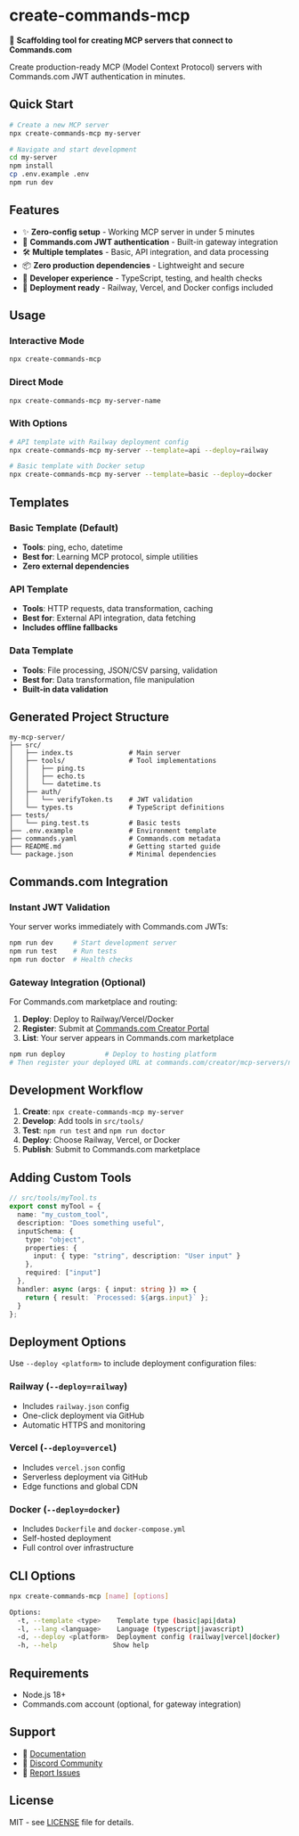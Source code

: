 # create-commands-mcp

🚀 **Scaffolding tool for creating MCP servers that connect to Commands.com**

Create production-ready MCP (Model Context Protocol) servers with Commands.com JWT authentication in minutes.

## Quick Start

```bash
# Create a new MCP server
npx create-commands-mcp my-server

# Navigate and start development
cd my-server
npm install
cp .env.example .env
npm run dev
```

## Features

- ✨ **Zero-config setup** - Working MCP server in under 5 minutes
- 🔐 **Commands.com JWT authentication** - Built-in gateway integration
- 🛠️ **Multiple templates** - Basic, API integration, and data processing
- 📦 **Zero production dependencies** - Lightweight and secure
- 🔧 **Developer experience** - TypeScript, testing, and health checks
- 🚀 **Deployment ready** - Railway, Vercel, and Docker configs included

## Usage

### Interactive Mode
```bash
npx create-commands-mcp
```

### Direct Mode
```bash
npx create-commands-mcp my-server-name
```

### With Options
```bash
# API template with Railway deployment config
npx create-commands-mcp my-server --template=api --deploy=railway

# Basic template with Docker setup
npx create-commands-mcp my-server --template=basic --deploy=docker
```

## Templates

### Basic Template (Default)
- **Tools**: ping, echo, datetime
- **Best for**: Learning MCP protocol, simple utilities
- **Zero external dependencies**

### API Template
- **Tools**: HTTP requests, data transformation, caching
- **Best for**: External API integration, data fetching
- **Includes offline fallbacks**

### Data Template  
- **Tools**: File processing, JSON/CSV parsing, validation
- **Best for**: Data transformation, file manipulation
- **Built-in data validation**

## Generated Project Structure

```
my-mcp-server/
├── src/
│   ├── index.ts              # Main server
│   ├── tools/                # Tool implementations
│   │   ├── ping.ts
│   │   ├── echo.ts
│   │   └── datetime.ts
│   ├── auth/
│   │   └── verifyToken.ts    # JWT validation
│   └── types.ts              # TypeScript definitions
├── tests/
│   └── ping.test.ts          # Basic tests
├── .env.example              # Environment template
├── commands.yaml             # Commands.com metadata
├── README.md                 # Getting started guide
└── package.json              # Minimal dependencies
```

## Commands.com Integration

### Instant JWT Validation
Your server works immediately with Commands.com JWTs:

```bash
npm run dev     # Start development server
npm run test    # Run tests
npm run doctor  # Health checks
```

### Gateway Integration (Optional)
For Commands.com marketplace and routing:

1. **Deploy**: Deploy to Railway/Vercel/Docker
2. **Register**: Submit at [Commands.com Creator Portal](https://commands.com/creator/mcp-servers/new)
3. **List**: Your server appears in Commands.com marketplace

```bash
npm run deploy          # Deploy to hosting platform
# Then register your deployed URL at commands.com/creator/mcp-servers/new
```

## Development Workflow

1. **Create**: `npx create-commands-mcp my-server`
2. **Develop**: Add tools in `src/tools/`
3. **Test**: `npm run test` and `npm run doctor`
4. **Deploy**: Choose Railway, Vercel, or Docker
5. **Publish**: Submit to Commands.com marketplace

## Adding Custom Tools

```typescript
// src/tools/myTool.ts
export const myTool = {
  name: "my_custom_tool",
  description: "Does something useful",
  inputSchema: {
    type: "object",
    properties: {
      input: { type: "string", description: "User input" }
    },
    required: ["input"]
  },
  handler: async (args: { input: string }) => {
    return { result: `Processed: ${args.input}` };
  }
};
```

## Deployment Options

Use `--deploy <platform>` to include deployment configuration files:

### Railway (`--deploy=railway`)
- Includes `railway.json` config
- One-click deployment via GitHub
- Automatic HTTPS and monitoring

### Vercel (`--deploy=vercel`)
- Includes `vercel.json` config
- Serverless deployment via GitHub
- Edge functions and global CDN

### Docker (`--deploy=docker`)
- Includes `Dockerfile` and `docker-compose.yml`
- Self-hosted deployment
- Full control over infrastructure

## CLI Options

```bash
npx create-commands-mcp [name] [options]

Options:
  -t, --template <type>    Template type (basic|api|data)
  -l, --lang <language>    Language (typescript|javascript)  
  -d, --deploy <platform>  Deployment config (railway|vercel|docker)
  -h, --help              Show help
```

## Requirements

- Node.js 18+
- Commands.com account (optional, for gateway integration)

## Support

- 📖 [Documentation](https://commands.com/docs/mcp)
- 💬 [Discord Community](https://discord.gg/commands)
- 🐛 [Report Issues](https://github.com/commands-com/create-commands-mcp/issues)

## License

MIT - see [LICENSE](LICENSE) file for details.